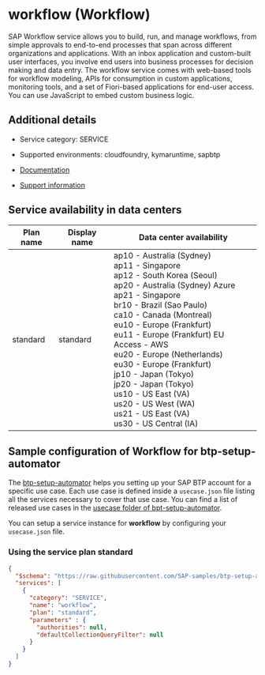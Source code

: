 # workflow (Workflow)

SAP Workflow service allows you to build, run, and manage workflows, from simple approvals to end-to-end processes that span across different organizations and applications. With an inbox application and custom-built user interfaces, you involve end users into business processes for decision making and data entry. The workflow service comes with web-based tools for workflow modeling, APIs for consumption in custom applications, monitoring tools, and a set of Fiori-based applications for end-user access. You can use JavaScript to embed custom business logic.

## Additional details
- Service category: SERVICE
- Supported environments: cloudfoundry, kymaruntime, sapbtp

- [Documentation](https://help.sap.com/viewer/p/WORKFLOW_SERVICE)
- [Support information](https://help.sap.com/viewer/e157c391253b4ecd93647bf232d18a83/Cloud/en-US/fab405aa1ec64d6e9880761a31b0cd06.html)

## Service availability in data centers

| Plan name | Display name | Data center availability  |
|------|----------------|---------------------------|
|  standard  |  standard  | ap10 - Australia (Sydney)<br> ap11 - Singapore<br> ap12 - South Korea (Seoul)<br> ap20 - Australia (Sydney) Azure<br> ap21 - Singapore<br> br10 - Brazil (Sao Paulo)<br> ca10 - Canada (Montreal)<br> eu10 - Europe (Frankfurt)<br> eu11 - Europe (Frankfurt) EU Access - AWS<br> eu20 - Europe (Netherlands)<br> eu30 - Europe (Frankfurt)<br> jp10 - Japan (Tokyo)<br> jp20 - Japan (Tokyo)<br> us10 - US East (VA)<br> us20 - US West (WA)<br> us21 - US East (VA)<br> us30 - US Central (IA)  |

## Sample configuration of **Workflow** for btp-setup-automator

The [btp-setup-automator](https://github.com/SAP-samples/btp-setup-automator) helps you setting up your SAP BTP account for a specific use case. Each use case is defined inside a `usecase.json` file listing all the services necessary to cover that use case. You can find a list of released use cases in the [usecase folder of bpt-setup-automator](https://github.com/SAP-samples/btp-setup-automator/tree/main/usecases).

You can setup a service instance for **workflow** by configuring your `usecase.json` file.

### Using the service plan **standard**

```json
{
  "$schema": "https://raw.githubusercontent.com/SAP-samples/btp-setup-automator/main/libs/btpsa-usecase.json",
  "services": [
    {
      "category": "SERVICE",
      "name": "workflow",
      "plan": "standard", 
      "parameters" : { 
        "authorities": null,
        "defaultCollectionQueryFilter": null
      }
    }
  ]
}
```
